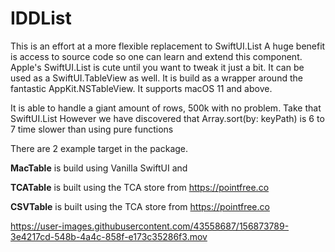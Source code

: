 # IDDList

This is an effort at a more flexible replacement to SwiftUI.List
A huge benefit is access to source code so one can learn and extend this component.
Apple's SwiftUI.List is cute until you want to tweak it just a bit.
It can be used as a SwiftUI.TableView as well.
It is build as a wrapper around the fantastic AppKit.NSTableView.
It supports macOS 11 and above.

It is able to handle a giant amount of rows, 500k with no problem. Take that SwiftUI.List
However we have discovered that Array<V>.sort(by: keyPath) is 6 to 7 time slower than using pure functions

There are 2 example target in the package. 

**MacTable** is build using Vanilla SwiftUI and 

**TCATable** is built using the TCA store from https://pointfree.co

**CSVTable** is built using the TCA store from https://pointfree.co

https://user-images.githubusercontent.com/43558687/156873789-3e4217cd-548b-4a4c-858f-e173c35286f3.mov

